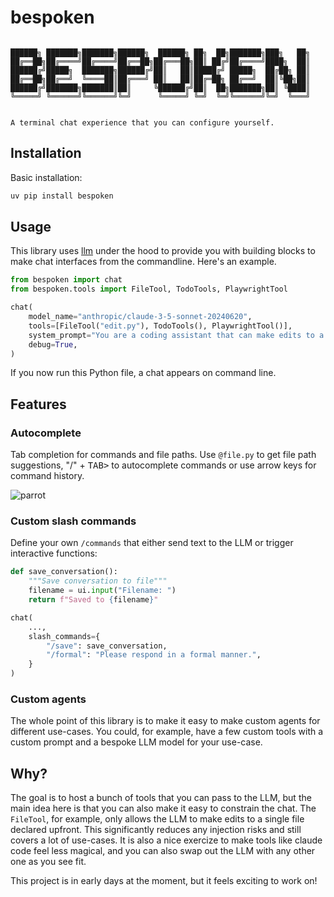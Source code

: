 # bespoken

```

██████╗ ███████╗███████╗██████╗  ██████╗ ██╗  ██╗███████╗███╗   ██╗
██╔══██╗██╔════╝██╔════╝██╔══██╗██╔═══██╗██║ ██╔╝██╔════╝████╗  ██║
██████╔╝█████╗  ███████╗██████╔╝██║   ██║█████╔╝ █████╗  ██╔██╗ ██║
██╔══██╗██╔══╝  ╚════██║██╔═══╝ ██║   ██║██╔═██╗ ██╔══╝  ██║╚██╗██║
██████╔╝███████╗███████║██║     ╚██████╔╝██║  ██╗███████╗██║ ╚████║
╚═════╝ ╚══════╝╚══════╝╚═╝      ╚═════╝ ╚═╝  ╚═╝╚══════╝╚═╝  ╚═══╝


A terminal chat experience that you can configure yourself.
```

## Installation

Basic installation:

```bash
uv pip install bespoken
```

## Usage

This library uses [llm](https://llm.datasette.io/en/stable/) under the hood to provide you with building blocks to make chat interfaces from the commandline. Here's an example. 

```python
from bespoken import chat
from bespoken.tools import FileTool, TodoTools, PlaywrightTool

chat(
    model_name="anthropic/claude-3-5-sonnet-20240620",
    tools=[FileTool("edit.py"), TodoTools(), PlaywrightTool()],
    system_prompt="You are a coding assistant that can make edits to a single file that is defined by the filetool.",
    debug=True,
)
```

If you now run this Python file, a chat appears on command line. 

## Features 

### Autocomplete 

Tab completion for commands and file paths. Use `@file.py` to get file path suggestions, "/" + <kbd>TAB></kbd> to autocomplete commands or use arrow keys for command history.

![parrot](https://github.com/user-attachments/assets/284ce287-ecc6-4beb-8fb5-6df77d3704f7)

### Custom slash commands

Define your own `/commands` that either send text to the LLM or trigger interactive functions:

```python
def save_conversation():
    """Save conversation to file"""
    filename = ui.input("Filename: ")
    return f"Saved to {filename}"

chat(
    ...,
    slash_commands={
        "/save": save_conversation,
        "/formal": "Please respond in a formal manner.",
    }
)
```

### Custom agents 

The whole point of this library is to make it easy to make custom agents for different use-cases. You could, for example, have a few custom tools with a custom prompt and a bespoke LLM model for your use-case.

## Why? 

The goal is to host a bunch of tools that you can pass to the LLM, but the main idea here is that you can also make it easy to constrain the chat. The `FileTool`, for example, only allows the LLM to make edits to a single file declared upfront. This significantly reduces any injection risks and still covers a lot of use-cases. It is also a nice exercize to make tools like claude code feel less magical, and you can also swap out the LLM with any other one as you see fit. 

This project is in early days at the moment, but it feels exciting to work on!
